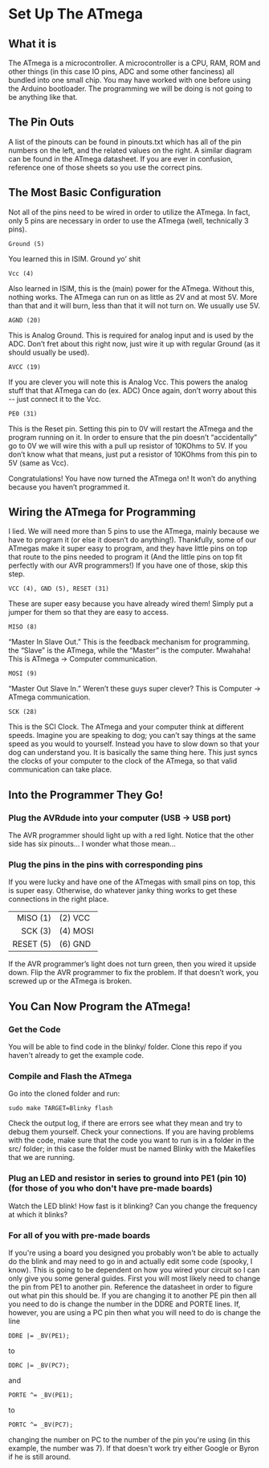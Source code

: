 ﻿
# Set Up The ATmega

## What it is
The ATmega is a microcontroller. A microcontroller is a CPU, RAM, ROM and other things (in this case IO pins, ADC and some other fanciness) all bundled into one small chip. You may have worked with one before using the Arduino bootloader. The programming we will be doing is not going to be anything like that.

## The Pin Outs
A list of the pinouts can be found in pinouts.txt which has all of the pin numbers on the left, and the related values on the right. A similar diagram can be found in the ATmega datasheet. If you are ever in confusion, reference one of those sheets so you use the correct pins.

## The Most Basic Configuration
Not all of the pins need to be wired in order to utilize the ATmega. In fact, only 5 pins are necessary in order to use the ATmega (well, technically 3 pins).

```
Ground (5)
```

You learned this in ISIM. Ground yo’ shit

```
Vcc (4)
```

Also learned in ISIM, this is the (main) power for the ATmega. Without this, nothing works. The ATmega can run on as little as 2V and at most 5V. More than that and it will burn, less than that it will not turn on. We usually use 5V.

```
AGND (20)
```

This is Analog Ground. This is required for analog input and is used by the ADC. Don’t fret about this right now, just wire it up with regular Ground (as it should usually be used). 

```
AVCC (19)
```

If you are clever you will note this is Analog Vcc. This powers the analog stuff that that ATmega can do (ex. ADC) Once again, don’t worry about this -- just connect it to the Vcc. 

```
PE0 (31)
```

This is the Reset pin. Setting this pin to 0V will restart the ATmega and the program running on it. In order to ensure that the pin doesn’t “accidentally” go to 0V we will wire this with a pull up resistor of 10KOhms to 5V. If you don’t know what that means, just put a resistor of 10KOhms from this pin to 5V (same as Vcc).

Congratulations! You have now turned the ATmega on! It won’t do anything because you haven’t programmed it. 

## Wiring the ATmega for Programming
I lied. We will need more than 5 pins to use the ATmega, mainly because we have to program it (or else it doesn’t do anything!). Thankfully, some of our ATmegas make it super easy to program, and they have little pins on top that route to the pins needed to program it (And the little pins on top fit perfectly with our AVR programmers!) If you have one of those, skip this step. 

```
VCC (4), GND (5), RESET (31)
```

These are super easy because you have already wired them! Simply put a jumper for them so that they are easy to access.

```
MISO (8)
```

“Master In Slave Out.” This is the feedback mechanism for programming. the “Slave” is the ATmega, while the “Master” is the computer. Mwahaha! This is ATmega -> Computer communication.

```
MOSI (9)
```

“Master Out Slave In.” Weren’t these guys super clever? This is Computer -> ATmega communication.

```
SCK (28)
```

This is the SCI Clock. The ATmega and your computer think at different speeds. Imagine you are speaking to dog; you can’t say things at the same speed as you would to yourself. Instead you have to slow down so that your dog can understand you. It is basically the same thing here. This just syncs the clocks of your computer to the clock of the ATmega, so that valid communication can take place.

## Into the Programmer They Go!
### Plug the AVRdude into your computer (USB -> USB port)
The AVR programmer should light up with a red light. Notice that the other side has six pinouts… I wonder what those mean...

### Plug the pins in the pins with corresponding pins
If you were lucky and have one of the ATmegas with small pins on top, this is super easy. Otherwise, do whatever janky thing works to get these connections in the right place.

|           |          |
| --------: | :------- |
| MISO  (1) | (2) VCC  |
| SCK   (3) | (4) MOSI |
| RESET (5) | (6) GND  |

If the AVR programmer’s light does not turn green, then you wired it upside down. Flip the AVR programmer to fix the problem. If that doesn’t work, you screwed up or the ATmega is broken.

## You Can Now Program the ATmega!
### Get the Code
You will be able to find code in the blinky/ folder. Clone this repo if you haven't already to get the example code.


### Compile and Flash the ATmega
Go into the cloned folder and run:

```
sudo make TARGET=Blinky flash
```

Check the output log, if there are errors see what they mean and try to debug them yourself. Check your connections. If you are having problems with the code, make sure that the code you want to run is in a folder in the src/ folder; in this case the folder must be named Blinky with the Makefiles that we are running.

### Plug an LED and resistor in series to ground into PE1 (pin 10) (for those of you who don't have pre-made boards)
Watch the LED blink! How fast is it blinking? Can you change the frequency at which it blinks?

### For all of you with pre-made boards
If you're using a board you designed you probably won't be able to actually do the blink and may need to go in and actually edit some code (spooky, I know). This is going to be dependent on how you wired your circuit so I can only give you some general guides. First you will most likely need to change the pin from PE1 to another pin. Reference the datasheet in order to figure out what pin this should be. If you are changing it to another PE pin then all you need to do is change the number in the DDRE and PORTE lines. If, however, you are using a PC pin then what you will need to do is change the line

```
DDRE |= _BV(PE1);
```

to 

```
DDRC |= _BV(PC7);
```

and 

```
PORTE ^= _BV(PE1);
```

to

```
PORTC ^= _BV(PC7);
```

changing the number on PC to the number of the pin you're using (in this example, the number was 7). If that doesn't work try either Google or Byron if he is still around.

